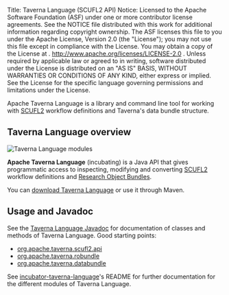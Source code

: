 Title:     Taverna Language (SCUFL2 API)
Notice:    Licensed to the Apache Software Foundation (ASF) under one
           or more contributor license agreements.  See the NOTICE file
           distributed with this work for additional information
           regarding copyright ownership.  The ASF licenses this file
           to you under the Apache License, Version 2.0 (the
           "License"); you may not use this file except in compliance
           with the License.  You may obtain a copy of the License at
           .
             http://www.apache.org/licenses/LICENSE-2.0
           .
           Unless required by applicable law or agreed to in writing,
           software distributed under the License is distributed on an
           "AS IS" BASIS, WITHOUT WARRANTIES OR CONDITIONS OF ANY
           KIND, either express or implied.  See the License for the
           specific language governing permissions and limitations
           under the License.

Apache Taverna Language is a library and command line tool for working with [SCUFL2](./) workflow definitions and Taverna's data bundle structure.

## Taverna Language overview

![Taverna Language modules](/img/Taverna_Language_Modules.png)


**Apache Taverna Language** (incubating) is a Java API that gives programmatic
access to inspecting, modifying and converting
[SCUFL2](/documentation/scufl2/) workflow definitions and
[Research Object Bundles](https://w3id.org/bundle).

You can [download Taverna Language](/download/taverna-language) or use it through
Maven.

## Usage and Javadoc

See the [Taverna Language
Javadoc](http://taverna.incubator.apache.org/javadoc/taverna-language/) for
documentation of classes and methods of Taverna Language.  Good starting
points:
 * [org.apache.taverna.scufl2.api](http://taverna.incubator.apache.org/javadoc/taverna-language/org/apache/taverna/scufl2/api/package-summary.html)
 * [org.apache.taverna.robundle](http://taverna.incubator.apache.org/javadoc/taverna-language/org/apache/taverna/robundle/package-summary.html)
 * [org.apache.taverna.databundle](http://taverna.incubator.apache.org/javadoc/taverna-language/org/apache/taverna/databundle/package-summary.html)

See [incubator-taverna-language](https://github.com/apache/incubator-taverna-language)'s README for further documentation for the different modules of Taverna Language.
